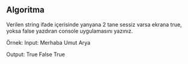 ## Algoritma

Verilen string ifade içerisinde yanyana 2 tane sessiz varsa ekrana true, yoksa false yazdıran console uygulamasını yazınız. 

Örnek:
Input:
Merhaba
Umut
Arya

Output:
True
False
True

